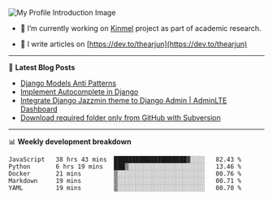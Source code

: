 ![My Profile Introduction Image](https://i.ibb.co/tLFZ15Q/gh.png)

- 🔭 I’m currently working on [Kinmel](https://github.com/thearjun/kinmel) project as part of academic research.

- 📝 I write articles on [https://dev.to/thearjun](https://dev.to/thearjun)

-------

📕 **Latest Blog Posts**
<!-- BLOG-POST-LIST:START -->
- [Django Models Anti Patterns](https://dev.to/thearjun/django-models-anti-patterns-1ma1)
- [Implement Autocomplete in Django](https://dev.to/thearjun/implement-autocomplete-in-django-3h20)
- [Integrate Django Jazzmin theme to Django Admin | AdminLTE Dashboard](https://dev.to/thearjun/integrate-django-jazzmin-theme-to-django-admin-adminlte-dashboard-5aao)
- [Download required folder only from GitHub with Subversion](https://dev.to/thearjun/download-required-folder-only-from-github-with-subversion-2gpc)
<!-- BLOG-POST-LIST:END -->

-------

📊 **Weekly development breakdown**
<!--START_SECTION:waka-->
```text
JavaScript   38 hrs 43 mins  ████████████████████▓░░░░   82.43 % 
Python       6 hrs 19 mins   ███▒░░░░░░░░░░░░░░░░░░░░░   13.46 % 
Docker       21 mins         ▒░░░░░░░░░░░░░░░░░░░░░░░░   00.76 % 
Markdown     19 mins         ▒░░░░░░░░░░░░░░░░░░░░░░░░   00.71 % 
YAML         19 mins         ▒░░░░░░░░░░░░░░░░░░░░░░░░   00.70 % 
```
<!--END_SECTION:waka-->
<img src='https://profile-counter.glitch.me/thearjun/count.svg' width='0px'>
